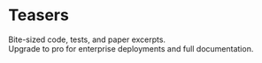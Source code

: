 # Teasers
Bite-sized code, tests, and paper excerpts.  
Upgrade to pro for enterprise deployments and full documentation.